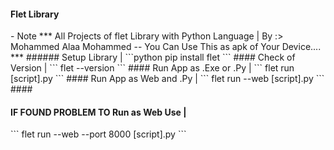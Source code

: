 <h4>Flet Library </h4>
- Note
***
All Projects of flet Library with Python Language | By :> Mohammed Alaa Mohammed -- You Can Use This as apk of Your Device....
***
###### Setup  Library |
```python
pip install flet
```
#### Check of Version |
```
flet --version
```
#### Run App as .Exe or .Py |
```
flet run [script].py
```
#### Run App as Web and .Py |
```
flet run --web [script].py
```
#### <h4>IF FOUND PROBLEM TO Run as Web Use |</h4>
```
flet run --web --port 8000 [script].py
```
